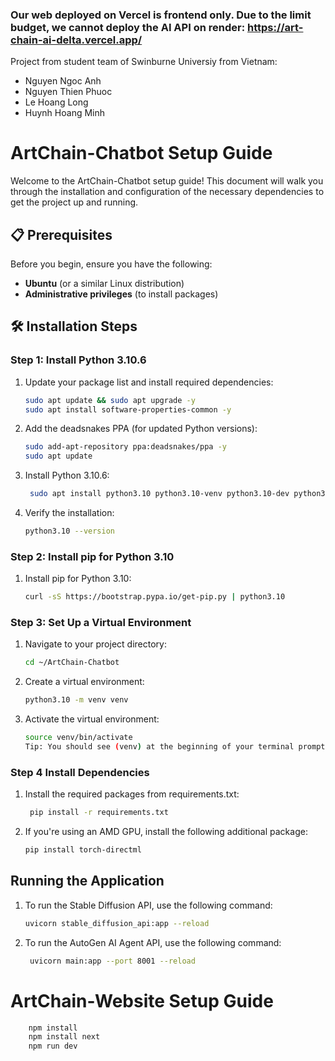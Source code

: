 ### Our web deployed on Vercel is frontend only. Due to the limit budget, we cannot deploy the AI API on render: https://art-chain-ai-delta.vercel.app/

Project from student team of Swinburne Universiy from Vietnam:
- Nguyen Ngoc Anh
- Nguyen Thien Phuoc
- Le Hoang Long
- Huynh Hoang Minh

# ArtChain-Chatbot Setup Guide

Welcome to the ArtChain-Chatbot setup guide! This document will walk you through the installation and configuration of the necessary dependencies to get the project up and running.

## 📋 Prerequisites

Before you begin, ensure you have the following:

- **Ubuntu** (or a similar Linux distribution)
- **Administrative privileges** (to install packages)

## 🛠 Installation Steps

### Step 1: Install Python 3.10.6

1. Update your package list and install required dependencies:

   ```bash
   sudo apt update && sudo apt upgrade -y
   sudo apt install software-properties-common -y

2. Add the deadsnakes PPA (for updated Python versions):

    ```bash
    sudo add-apt-repository ppa:deadsnakes/ppa -y
    sudo apt update

3. Install Python 3.10.6:
   ```bash
    sudo apt install python3.10 python3.10-venv python3.10-dev python3.10-distutils -y

4. Verify the installation:

   ```bash
   python3.10 --version

### Step 2: Install pip for Python 3.10

1. Install pip for Python 3.10:

   ```bash
   curl -sS https://bootstrap.pypa.io/get-pip.py | python3.10

### Step 3: Set Up a Virtual Environment

1. Navigate to your project directory:
   
   ```bash
   cd ~/ArtChain-Chatbot

2. Create a virtual environment:

   ```bash
   python3.10 -m venv venv

3. Activate the virtual environment:

   ```bash
   source venv/bin/activate
   Tip: You should see (venv) at the beginning of your terminal prompt, indicating the virtual environment is active.
### Step 4 Install Dependencies
1. Install the required packages from requirements.txt:
   
   ```bash
    pip install -r requirements.txt
2. If you're using an AMD GPU, install the following additional package:

   ```bash
   pip install torch-directml

## Running the Application
1. To run the Stable Diffusion API, use the following command:

    ```bash
    uvicorn stable_diffusion_api:app --reload

2. To run the AutoGen AI Agent API, use the following command:

   ```bash
    uvicorn main:app --port 8001 --reload

# ArtChain-Website Setup Guide

```bash
    npm install
    npm install next
    npm run dev

